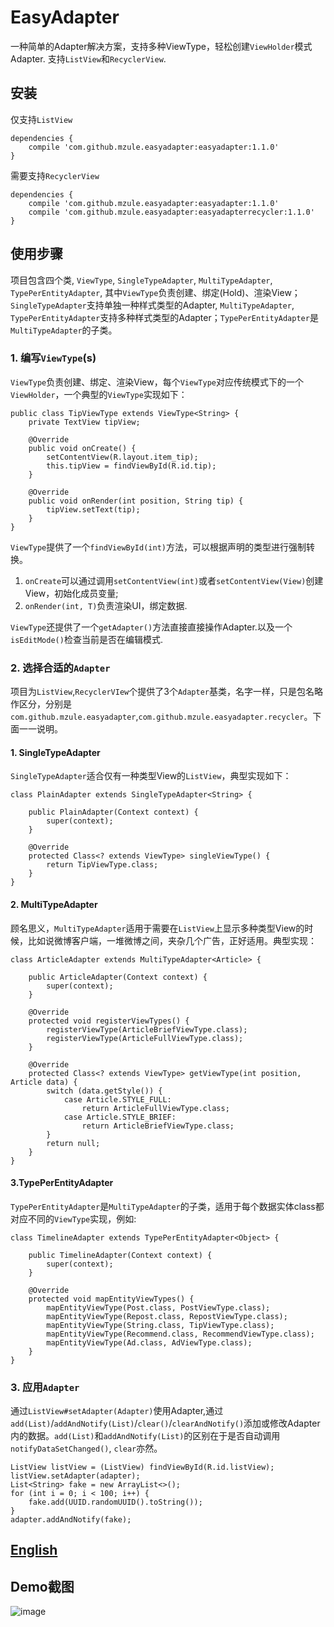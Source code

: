 # EasyAdapter

一种简单的Adapter解决方案，支持多种ViewType，轻松创建`ViewHolder`模式Adapter. 支持`ListView`和`RecyclerView`.

## 安装
仅支持`ListView`

```
dependencies {
    compile 'com.github.mzule.easyadapter:easyadapter:1.1.0'
}
```
需要支持`RecyclerView`
```
dependencies {
    compile 'com.github.mzule.easyadapter:easyadapter:1.1.0'
    compile 'com.github.mzule.easyadapter:easyadapterrecycler:1.1.0'
}
```


## 使用步骤

项目包含四个类, `ViewType`, `SingleTypeAdapter`, `MultiTypeAdapter`, `TypePerEntityAdapter`, 其中`ViewType`负责创建、绑定(Hold)、渲染View；`SingleTypeAdapter`支持单独一种样式类型的Adapter, `MultiTypeAdapter`, `TypePerEntityAdapter`支持多种样式类型的Adapter；`TypePerEntityAdapter`是`MultiTypeAdapter`的子类。

### 1. 编写`ViewType`(s)

`ViewType`负责创建、绑定、渲染View，每个`ViewType`对应传统模式下的一个`ViewHolder`，一个典型的`ViewType`实现如下：

```
public class TipViewType extends ViewType<String> {
    private TextView tipView;

    @Override
    public void onCreate() {
        setContentView(R.layout.item_tip);
        this.tipView = findViewById(R.id.tip);
    }

    @Override
    public void onRender(int position, String tip) {
        tipView.setText(tip);
    }
}
```
`ViewType`提供了一个`findViewById(int)`方法，可以根据声明的类型进行强制转换。

1. `onCreate`可以通过调用`setContentView(int)`或者`setContentView(View)`创建View，初始化成员变量;
2. `onRender(int, T)`负责渲染UI，绑定数据.

`ViewType`还提供了一个`getAdapter()`方法直接直接操作Adapter.以及一个`isEditMode()`检查当前是否在编辑模式.

### 2. 选择合适的`Adapter`

项目为`ListView`,`RecyclerVIew`个提供了3个`Adapter`基类，名字一样，只是包名略作区分，分别是`com.github.mzule.easyadapter`,`com.github.mzule.easyadapter.recycler`。下面一一说明。

#### 1. SingleTypeAdapter

`SingleTypeAdapter`适合仅有一种类型View的`ListView`，典型实现如下：

```
class PlainAdapter extends SingleTypeAdapter<String> {

    public PlainAdapter(Context context) {
        super(context);
    }

    @Override
    protected Class<? extends ViewType> singleViewType() {
        return TipViewType.class;
    }
}
```

#### 2. MultiTypeAdapter

顾名思义，`MultiTypeAdapter`适用于需要在`ListView`上显示多种类型View的时候，比如说微博客户端，一堆微博之间，夹杂几个广告，正好适用。典型实现：

```
class ArticleAdapter extends MultiTypeAdapter<Article> {

    public ArticleAdapter(Context context) {
        super(context);
    }

    @Override
    protected void registerViewTypes() {
        registerViewType(ArticleBriefViewType.class);
        registerViewType(ArticleFullViewType.class);
    }

    @Override
    protected Class<? extends ViewType> getViewType(int position, Article data) {
        switch (data.getStyle()) {
            case Article.STYLE_FULL:
                return ArticleFullViewType.class;
            case Article.STYLE_BRIEF:
                return ArticleBriefViewType.class;
        }
        return null;
    }
}
```

#### 3.TypePerEntityAdapter

`TypePerEntityAdapter`是`MultiTypeAdapter`的子类，适用于每个数据实体class都对应不同的`ViewType`实现，例如:

```
class TimelineAdapter extends TypePerEntityAdapter<Object> {

    public TimelineAdapter(Context context) {
        super(context);
    }

    @Override
    protected void mapEntityViewTypes() {
        mapEntityViewType(Post.class, PostViewType.class);
        mapEntityViewType(Repost.class, RepostViewType.class);
        mapEntityViewType(String.class, TipViewType.class);
        mapEntityViewType(Recommend.class, RecommendViewType.class);
        mapEntityViewType(Ad.class, AdViewType.class);
    }
}
```

### 3. 应用`Adapter`
通过`ListView#setAdapter(Adapter)`使用Adapter,通过`add(List)`/`addAndNotify(List)`/`clear()`/`clearAndNotify()`添加或修改Adapter内的数据。`add(List)`和`addAndNotify(List)`的区别在于是否自动调用`notifyDataSetChanged()`, `clear`亦然。

```
ListView listView = (ListView) findViewById(R.id.listView);
listView.setAdapter(adapter);
List<String> fake = new ArrayList<>();
for (int i = 0; i < 100; i++) {
    fake.add(UUID.randomUUID().toString());
}
adapter.addAndNotify(fake);
```

## [English]()

## Demo截图

![image](http://7sbl54.com1.z0.glb.clouddn.com/blog_2.pic.jpg?imageView2/0/w/360/)
